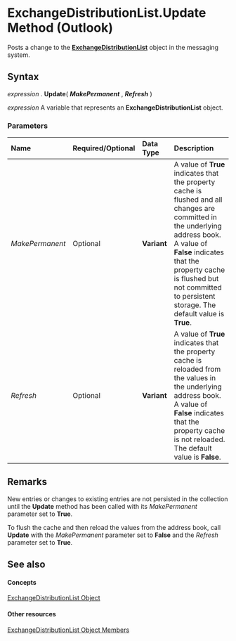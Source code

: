 
# ExchangeDistributionList.Update Method (Outlook)

Posts a change to the  **[ExchangeDistributionList](2830dfba-6c0a-a81f-6b98-92ac2aafb59d.md)** object in the messaging system.


## Syntax

 _expression_ . **Update**( **_MakePermanent_** , **_Refresh_** )

 _expression_ A variable that represents an **ExchangeDistributionList** object.


### Parameters



|**Name**|**Required/Optional**|**Data Type**|**Description**|
|:-----|:-----|:-----|:-----|
| _MakePermanent_|Optional| **Variant**|A value of  **True** indicates that the property cache is flushed and all changes are committed in the underlying address book. A value of **False** indicates that the property cache is flushed but not committed to persistent storage. The default value is **True**.|
| _Refresh_|Optional| **Variant**|A value of  **True** indicates that the property cache is reloaded from the values in the underlying address book. A value of **False** indicates that the property cache is not reloaded. The default value is **False**.|

## Remarks

 New entries or changes to existing entries are not persisted in the collection until the **Update** method has been called with its _MakePermanent_ parameter set to **True**. 

To flush the cache and then reload the values from the address book, call  **Update** with the _MakePermanent_ parameter set to **False** and the _Refresh_ parameter set to **True**. 


## See also


#### Concepts


[ExchangeDistributionList Object](2830dfba-6c0a-a81f-6b98-92ac2aafb59d.md)
#### Other resources


[ExchangeDistributionList Object Members](89105487-3e5b-ee8b-02e0-33ad42bd2fbe.md)

